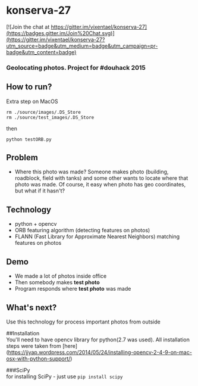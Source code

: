 # konserva-27

[![Join the chat at https://gitter.im/vixentael/konserva-27](https://badges.gitter.im/Join%20Chat.svg)](https://gitter.im/vixentael/konserva-27?utm_source=badge&utm_medium=badge&utm_campaign=pr-badge&utm_content=badge)

### Geolocating photos. Project for #douhack 2015


## How to run?
Extra step on MacOS
```
rm ./source/images/.DS_Store
rm ./source/test_images/.DS_Store  
```
then
```
python testORB.py
```

## Problem
* Where this photo was made?
Someone makes photo (building, roadblock, field with tanks) and some other wants to locate where that photo was made. Of course, it easy when photo has geo coordinates, but what if it hasn't?

## Technology
* python + opencv
* ORB featuring algorithm (detecting features on photos)
* FLANN (Fast Library for Approximate Nearest Neighbors) matching features on photos

## Demo
* We made a lot of photos inside office
* Then somebody makes **test photo**
* Program responds where **test photo** was made

## What's next?
Use this technology for process important photos from outside

##Installation  
You'll need to have opencv library for python(2.7 was used). All installation steps were taken from [here] (https://jjyap.wordpress.com/2014/05/24/installing-opencv-2-4-9-on-mac-osx-with-python-support/)

###SciPy  
for installing SciPy - just use `pip install scipy`  
